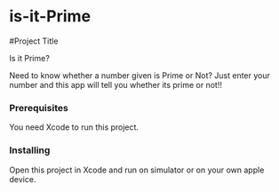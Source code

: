 # is-it-Prime


#Project Title

Is it Prime?

Need to know whether a number given is Prime or Not? Just enter your number and this app will tell you whether its prime or not!!

### Prerequisites

You need Xcode to run this project.

### Installing

Open this project in Xcode and run on simulator or on your own apple device.
